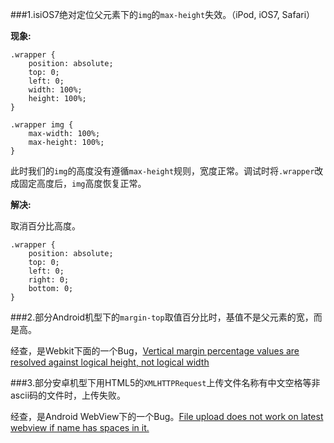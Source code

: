 ###1.isiOS7绝对定位父元素下的`img`的`max-height`失效。（iPod, iOS7, Safari）

**现象:**

```
.wrapper {
	position: absolute;
	top: 0;
	left: 0;
	width: 100%;
	height: 100%;
}

.wrapper img {
	max-width: 100%;
	max-height: 100%;
}
```
此时我们的`img`的高度没有遵循`max-height`规则，宽度正常。调试时将`.wrapper`改成固定高度后，`img`高度恢复正常。

**解决:**

取消百分比高度。

```
.wrapper {
	position: absolute;
	top: 0;
	left: 0;
	right: 0;
	bottom: 0;
}
```

###2.部分Android机型下的`margin-top`取值百分比时，基值不是父元素的宽，而是高。

经查，是Webkit下面的一个Bug，[Vertical margin percentage values are resolved against logical height, not logical width](https://bugs.webkit.org/show_bug.cgi?id=103246)

###3.部分安卓机型下用HTML5的`XMLHTTPRequest`上传文件名称有中文空格等非ascii码的文件时，上传失败。

经查，是Android WebView下的一个Bug。[File upload does not work on latest webview if name has spaces in it.	](https://bugs.chromium.org/p/chromium/issues/detail?id=488443)